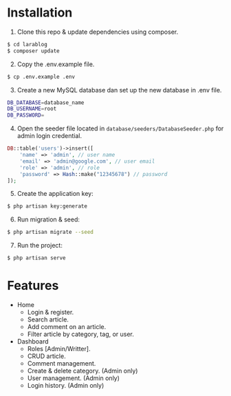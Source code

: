 # Installation

1. Clone this repo & update dependencies using composer.

```sh
$ cd larablog
$ composer update
```

2. Copy the .env.example file.

```sh
$ cp .env.example .env
```

3. Create a new MySQL database dan set up the new database in .env file.

```sh
DB_DATABASE=database_name
DB_USERNAME=root
DB_PASSWORD=
```

4. Open the seeder file located in `database/seeders/DatabaseSeeder.php` for admin login credential.

```php
DB::table('users')->insert([
	'name' => 'admin', // user name
	'email' => 'admin@google.com', // user email
	'role' => 'admin', // role
	'password' => Hash::make("12345678") // password
]);
```

5. Create the application key:

```sh
$ php artisan key:generate
```

6. Run migration & seed:

```sh
$ php artisan migrate --seed
```

7. Run the project:

```sh
$ php artisan serve
```

# Features

- Home
  - Login & register.
  - Search article.
  - Add comment on an article.
  - Filter article by category, tag, or user.
- Dashboard
  - Roles [Admin/Writter].
  - CRUD article.
  - Comment management.
  - Create & delete category. (Admin only)
  - User management. (Admin only)
  - Login history. (Admin only)
